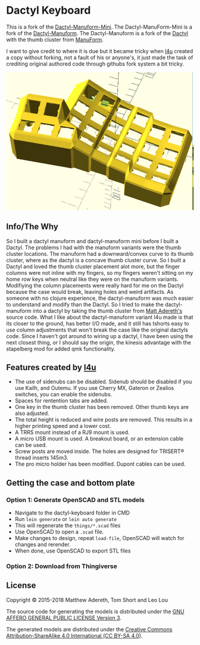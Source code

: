 # Dactyl Keyboard

This is a fork of the [Dactyl-Manuform-Mini](https://github.com/l4u/dactyl-manuform-mini-keyboard). The Dactyl-ManuForm-Mini is a fork of the [Dactyl-Manuform](https://github.com/tshort/dactyl-keyboard). The Dactyl-Manuform is a fork of the [Dactyl](https://github.com/adereth/dactyl-keyboard) with the thumb cluster from [ManuForm](https://github.com/jeffgran/ManuForm).

I want to give credit to where it is due but it became tricky when [l4u](https://github.com/l4u) created a copy without forking, not a fault of his or anyone's, it just made the task of crediting original authored code through githubs fork system a bit tricky.

![Dactyl variant](guide/Mint-dactyl.PNG)

## Info/The Why

So I built a dactyl manuform and dactyl-manuform mini before I built a Dactyl. The problems I had with the manuform variants were the thumb cluster locations. The manuform had a downward/convex curve to its thumb cluster, where as the dactyl is a concave thumb cluster curve. So I built a Dactyl and loved the thumb cluster placement alot more, but the finger columns were not inline with my fingers, so my fingers weren't sitting on my home row keys when neutral like they were on the manuform variants. Modifiying the column placements were really hard for me on the Dactyl because the case would break, leaving holes and weird artifacts. As someone with no clojure experience, the dactyl-manuform was much easier to understand and modify than the Dactyl. So I tried to make the dactyl-manuform into a dactyl by taking the thumb cluster from [Matt Adereth's](https://github.com/adereth/) source code. What I like about the dactyl-manuform variant l4u made is that its closer to the ground, has better I/O made, and it still has tshorts easy to use column adjustments that won't break the case like the original dactyls code. Since I haven't got around to wiring up a dactyl, I have been using the next closest thing, or I should say the origin, the kinesis advantage with the stapelberg mod for added qmk functionality.

## Features created by [l4u](https://github.com/l4u/dactyl-manuform-mini-keyboard)

- The use of sidenubs can be disabled. Sidenub should be disabled if you use Kailh, and Outemu. If you use Cherry MX, Gateron or Zealios switches, you can enable the sidenubs.
- Spaces for rentention tabs are added.
- One key in the thumb cluster has been removed. Other thumb keys are also adjusted.
- The total height is reduced and wire posts are removed. This results in a
  higher printing speed and a lower cost.
- A TRRS mount instead of a RJ9 mount is used.
- A micro USB mount is used. A breakout board, or an extension cable can be used.
- Screw posts are moved inside. The holes are designed for TRISERT® thread inserts 145m3.
- The pro micro holder has been modified. Dupont cables can be used.

## Getting the case and bottom plate

### Option 1: Generate OpenSCAD and STL models

- Navigate to the dactyl-keyboard folder in CMD
- Run `lein generate` or `lein auto generate`
- This will regenerate the `things/*.scad` files
- Use OpenSCAD to open a `.scad` file.
- Make changes to design, repeat `load-file`, OpenSCAD will watch for changes and rerender.
- When done, use OpenSCAD to export STL files

### Option 2: Download from Thingiverse

## License

Copyright © 2015-2018 Matthew Adereth, Tom Short and Leo Lou

The source code for generating the models is distributed under the [GNU AFFERO GENERAL PUBLIC LICENSE Version 3](LICENSE).

The generated models are distributed under the [Creative Commons Attribution-ShareAlike 4.0 International (CC BY-SA 4.0)](LICENSE-models).

